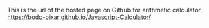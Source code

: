 This is the url of the hosted page on Github for arithmetic calculator.
 https://bodo-pixar.github.io/Javascript-Calculator/
